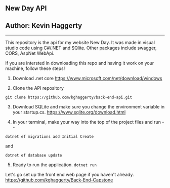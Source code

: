 ## New Day API 
## Author: Kevin Haggerty
---

This repository is the api for my website New Day.  It was made in visual studio code using C#/.NET and SQlite.  Other packages include swagger, CORS, AspNet WebApi.  


If you are intersted in downloading this repo and having it work on your machine, follow these steps!

1. Download .net core https://www.microsoft.com/net/download/windows

1. Clone the API repository
```
git clone https://github.com/kghaggerty/back-end-api.git
```

3. Download SQLite and make sure you change the environment variable in your startup.cs. https://www.sqlite.org/download.html


4. In your terminal, make your way into the top of the project files and run --
```
dotnet ef migrations add Initial Create
```
and

```
dotnet ef database update
```



5.  Ready to run the application. ```dotnet run```



Let's go set up the front end web page if you haven't already.  
https://github.com/kghaggerty/Back-End-Capstone




